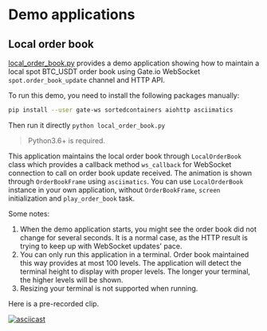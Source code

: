 # Demo applications

## Local order book

[local_order_book.py](local_order_book.py) provides a demo application showing how to maintain a
local spot BTC_USDT order book using Gate.io WebSocket `spot.order_book_update` channel and HTTP
API.

To run this demo, you need to install the following packages manually:

```sh
pip install --user gate-ws sortedcontainers aiohttp asciimatics 
```

Then run it directly `python local_order_book.py`

> Python3.6+ is required.

This application maintains the local order book through `LocalOrderBook` class which provides a
callback method `ws_callback` for WebSocket connection to call on order book update received. The
animation is shown through `OrderBookFrame` using `asciimatics`. You can use `LocalOrderBook`
instance in your own application, without `OrderBookFrame`, `screen` initialization
and `play_order_book` task.

Some notes:

1. When the demo application starts, you might see the order book did not change for several
   seconds. It is a normal case, as the HTTP result is trying to keep up with WebSocket updates'
   pace.
2. You can only run this application in a terminal. Order book maintained this way provides at most
   100 levels. The application will detect the terminal height to display with proper levels. The
   longer your terminal, the higher levels will be shown.
3. Resizing your terminal is not supported when running.

Here is a pre-recorded clip.

[![asciicast](https://asciinema.org/a/406646.svg)](https://asciinema.org/a/406646)
